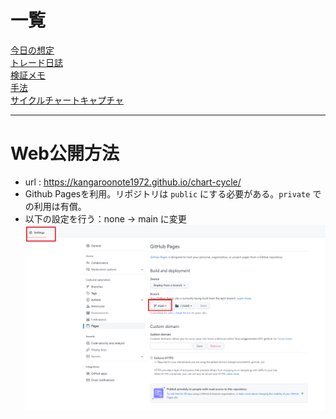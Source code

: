 # 一覧
[今日の想定](./想定/index.md)  
[トレード日誌](./トレード日誌/index.md)  
[検証メモ](./検証メモ/index.md)  
[手法](./手法/index.md)  
[サイクルチャートキャプチャ](./サイクル/index.html)  

---
# Web公開方法
- url : https://kangaroonote1972.github.io/chart-cycle/
- Github Pagesを利用。リポジトリは `public` にする必要がある。`private` での利用は有償。
- 以下の設定を行う：none -> main に変更
![](設定.png)
